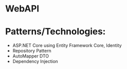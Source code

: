 # WebAPI

# Patterns/Technologies:
* ASP.NET Core using Entity Framework Core, Identity
* Repository Pattern
* AutoMapper DTO
* Dependency Injection
